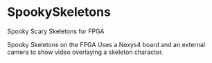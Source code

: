 # SpookySkeletons
Spooky Scary Skeletons for FPGA

Spooky Skeletons on the FPGA
Uses a Nexys4 board and an external camera to show video overlaying a skeleton character.
